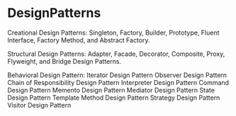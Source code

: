 # DesignPatterns
Creational Design Patterns:
Singleton, Factory, 
Builder, Prototype,
 Fluent Interface,
 Factory Method, and Abstract Factory.


 Structural Design Patterns:
  Adapter, Facade, 
  Decorator, Composite,
   Proxy, Flyweight,
 and Bridge Design Patterns. 

 Behavioral Design Pattern:
 Iterator Design Pattern
Observer Design Pattern
Chain of Responsibility Design Pattern
Interpreter Design Pattern
Command Design Pattern
Memento Design Pattern
Mediator Design Pattern
State Design Pattern
Template Method Design Pattern
Strategy Design Pattern
Visitor Design Pattern
